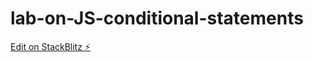 # lab-on-JS-conditional-statements

[Edit on StackBlitz ⚡️](https://stackblitz.com/edit/web-platform-6mk4aa)
